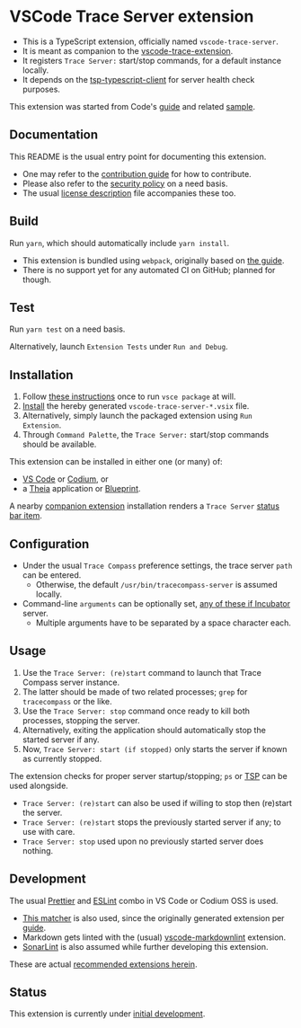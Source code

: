 # VSCode Trace Server extension

* This is a TypeScript extension, officially named `vscode-trace-server`.
* It is meant as companion to the [vscode-trace-extension][vscode-trace-extension].
* It registers `Trace Server:` start/stop commands, for a default instance locally.
* It depends on the [tsp-typescript-client][client] for server health check purposes.

This extension was started from Code's [guide][guide] and related [sample][sample].

## Documentation

This README is the usual entry point for documenting this extension.

* One may refer to the [contribution guide](CONTRIBUTING.md) for how to contribute.
* Please also refer to the [security policy](SECURITY.md) on a need basis.
* The usual [license description](LICENSE.md) file accompanies these too.

## Build

Run `yarn`, which should automatically include `yarn install`.

* This extension is bundled using `webpack`, originally based on [the guide][guide].
* There is no support yet for any automated CI on GitHub; planned for though.

## Test

Run `yarn test` on a need basis.

Alternatively, launch `Extension Tests` under `Run and Debug`.

## Installation

1. Follow [these instructions][vsce] once to run `vsce package` at will.
1. [Install][install] the hereby generated `vscode-trace-server-*.vsix` file.
1. Alternatively, simply launch the packaged extension using `Run Extension`.
1. Through `Command Palette`, the `Trace Server:` start/stop commands should be available.

This extension can be installed in either one (or many) of:

* [VS Code][code] or [Codium][codium], or
* a [Theia][theia] application or [Blueprint][blueprint].

A nearby [companion extension][vscode-trace-extension] installation renders a `Trace Server`
[status bar item][item].

## Configuration

* Under the usual `Trace Compass` preference settings, the trace server `path` can be entered.
  * Otherwise, the default `/usr/bin/tracecompass-server` is assumed locally.
* Command-line `arguments` can be optionally set, [any of these if Incubator][server] server.
  * Multiple arguments have to be separated by a space character each.

## Usage

1. Use the `Trace Server: (re)start` command to launch that Trace Compass server instance.
1. The latter should be made of two related processes; `grep` for `tracecompass` or the like.
1. Use the `Trace Server: stop` command once ready to kill both processes, stopping the server.
1. Alternatively, exiting the application should automatically stop the started server if any.
1. Now, `Trace Server: start (if stopped)` only starts the server if known as currently stopped.

The extension checks for proper server startup/stopping; `ps` or [TSP][tsp] can be used alongside.

* `Trace Server: (re)start` can also be used if willing to stop then (re)start the server.
* `Trace Server: (re)start` stops the previously started server if any; to use with care.
* `Trace Server: stop` used upon no previously started server does nothing.

## Development

The usual [Prettier][prettier] and [ESLint][eslint] combo in VS Code or Codium OSS is used.

* [This matcher][matcher] is also used, since the originally generated extension per [guide].
* Markdown gets linted with the (usual) [vscode-markdownlint][markdownlint] extension.
* [SonarLint][sonarlint] is also assumed while further developing this extension.

These are actual [recommended extensions herein](.vscode/extensions.json).

## Status

This extension is currently under [initial development][backlog].

[backlog]: https://github.com/eclipse-cdt-cloud/vscode-trace-extension/issues/15
[blueprint]: https://theia-ide.org/docs/blueprint_download
[client]: https://github.com/eclipse-cdt-cloud/tsp-typescript-client
[code]: https://code.visualstudio.com
[codium]: https://vscodium.com
[eslint]: https://open-vsx.org/extension/dbaeumer/vscode-eslint
[guide]: https://code.visualstudio.com/api/get-started/your-first-extension
[install]: https://code.visualstudio.com/docs/editor/extension-marketplace#_install-from-a-vsix
[item]: https://github.com/eclipse-cdt-cloud/vscode-trace-extension/pull/120
[markdownlint]: https://open-vsx.org/extension/DavidAnson/vscode-markdownlint
[matcher]: https://open-vsx.org/extension/amodio/tsl-problem-matcher
[prettier]: https://open-vsx.org/extension/esbenp/prettier-vscode
[sample]: https://github.com/microsoft/vscode-extension-samples/blob/main/helloworld-sample
[server]: https://git.eclipse.org/r/plugins/gitiles/tracecompass.incubator/org.eclipse.tracecompass.incubator/+/refs/heads/master/trace-server/#running-the-server
[sonarlint]: https://open-vsx.org/extension/SonarSource/sonarlint-vscode
[theia]: https://theia-ide.org
[tsp]: https://github.com/eclipse-cdt-cloud/trace-server-protocol
[vsce]: https://code.visualstudio.com/api/working-with-extensions/publishing-extension#vsce
[vscode-trace-extension]: https://github.com/eclipse-cdt-cloud/vscode-trace-extension
